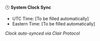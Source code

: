 🕓 **System Clock Sync**

- UTC Time: [To be filled automatically]
- Eastern Time: [To be filled automatically]

_Clock auto-synced via Clair Protocol_
